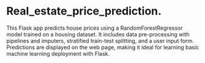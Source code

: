 # Real_estate_price_prediction.
 This Flask app predicts house prices using a RandomForestRegressor model trained on a housing dataset. It includes data pre-processing with pipelines and imputers, stratified train-test splitting, and a user input form. Predictions are displayed on the web page, making it ideal for learning basic machine learning deployment with Flask.
